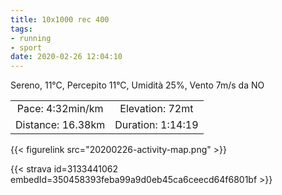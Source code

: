 ```yaml
---
title: 10x1000 rec 400
tags:
- running
- sport
date: 2020-02-26 12:04:10
---
```

Sereno, 11°C, Percepito 11°C, Umidità 25%, Vento 7m/s da NO

<!--more-->

| | |
| :-: | :-: |
| Pace: 4:32min/km | Elevation: 72mt |
| Distance: 16.38km | Duration: 1:14:19 |



{{< figurelink src="20200226-activity-map.png" >}}


{{< strava id=3133441062 embedId=350458393feba99a9d0eb45ca6ceecd64f6801bf >}}
